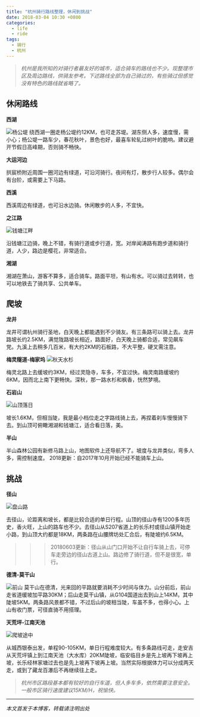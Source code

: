 ```yaml
---
title: "杭州骑行路线整理，休闲到挑战"
date: 2018-03-04 10:30 +0800
categories:
  - life
  - ride
tags:
  - 骑行
  - 杭州
---
```


> *杭州是我所知的对骑行者最友好的城市，适合骑车的路线也不少。现整理市区及周边路线，供骑友参考。下述路线全部为自己骑过的，有些骑过但感觉没有特色的路线就省略了。*

## **休闲路线**

**西湖**

![杨公堤](http://upload-images.jianshu.io/upload_images/18322-5aae0bf643c73663..jpg?imageMogr2/auto-orient/strip%7CimageView2/2/w/1240)
绕西湖一圈走杨公堤约12KM，也可走苏堤。湖东侧人多，速度慢，需小心；杨公堤一路车少，春花秋叶，景色也好，最喜车轮轧过树叶的脆响。建议避开节假日高峰期，否则骑不畅快。

**大运河边**

拱宸桥附近周围一圈河边有绿道，可沿河骑行。夜间有灯，散步行人较多。偶尔会有台阶，或需要上下马路。


**西溪**

西溪周边有绿道，也可沿水边骑。休闲散步的人多，不宜快。

**之江路**

![钱塘江畔](http://upload-images.jianshu.io/upload_images/18322-d827c7936424d9fd..jpg?imageMogr2/auto-orient/strip%7CimageView2/2/w/1240)


沿钱塘江边骑，晚上不错，有骑行道或步行道，宽。对岸闻涛路有跑步道和骑行道，人少，路边是樱花，非常适合。

**湘湖**

湘湖在萧山，游客不算多，适合骑车。路面平坦，有山有水。可以骑过去转转，也可以地铁去了骑共享、公共单车。

## **爬坡**

**龙井**

龙井可谓杭州骑行圣地，白天晚上都能遇到不少骑友。有三条路可以骑上去。龙井路坡长约2.5KM，满觉陇路坡长相近，路面好，白天晚上骑都合适，常见飙车党。九溪上去稍多几百米，有大约2KM的石板路，不大平整，硬叉需注意。

**梅灵隧道-梅家坞**
![秋天水杉](http://upload-images.jianshu.io/upload_images/18322-21f4a16a62bc539f..jpg?imageMogr2/auto-orient/strip%7CimageView2/2/w/1240)

梅灵北路上去缓坡约3KM，经过灵隐寺，车多，不宜过快。梅灵南路缓坡约6KM，因而北上南下更畅快。深秋，那一路水杉和枫香，恍然梦境。

**石岩山**

![山顶落日](http://upload-images.jianshu.io/upload_images/18322-68d50fab203d19f6..jpg?imageMogr2/auto-orient/strip%7CimageView2/2/w/1240)

坡长1.6KM，但相当陡，我是最小档位走之字路线骑上去，再捏着刹车慢慢骑下去。到山顶可俯瞰湘湖和钱塘江，适合看日落，美。

**半山**

半山森林公园有新修马路上山，地图软件上还导航不了。坡度与龙井类似，弯多人多，需控制速度。
2018更新：自2017年10月开始已经不能骑车上山。

## **挑战**

**径山**

![盘山路](http://upload-images.jianshu.io/upload_images/18322-a28971554c2b7518..jpg?imageMogr2/auto-orient/strip%7CimageView2/2/w/1240)

去径山，论距离和坡长，都是比较合适的单日行程。山顶的径山寺有1200多年历史，香火旺，上山的路车也不少。去径山从S207省道上的长乐村或径山镇开始走小路，到山顶大约都是18KM，两条路在山腰牌坊处汇合后，有陡坡约6.5KM。

>>>20180603更新：径山从山门口开始不让自行车骑上去，可停车走旁边的径山古道上山。路边修了骑行道，但不是很宽，单行。

**德清-莫干山**

![前山](http://upload-images.jianshu.io/upload_images/18322-787e0132bfab557d..jpg?imageMogr2/auto-orient/strip%7CimageView2/2/w/1240)
莫干山在德清，光来回的平路就要消耗不少时间与体力。山分前后，前山走省道缓坡加平路30KM；后山走莫干山镇，从G104国道出去到山上14KM，其中陡坡5KM。两条路风景都不错，不过后山的坡相当陡，车虽不多，也得小心。上山有收门票，可径直骑不用搭理。

**天荒坪-江南天池**

![爬坡途中](http://upload-images.jianshu.io/upload_images/18322-a813252a3ca9e468..jpg?imageMogr2/auto-orient/strip%7CimageView2/2/w/1240)

从城西银泰出发，单程90-105KM，单日行程难度较大。有多条路线可走，走安吉从天荒坪镇上到江南天池（大水库）20KM陡坡，临安临目乡是先上坡再下坡再上坡，长乐经林家塘过去也是先上坡再下坡再上坡。当然实际根据体力可以分成两天走，或到了藏龙百瀑后不再继续往上走。

> *杭州市区路段基本都有较好的自行车道，但人多车多，依然需要注意安全。一般市区骑行速度建议15KM/H，祝愉快。*

* * *

*本文首发于本博客，转载请注明出处*

